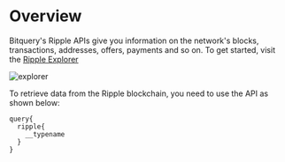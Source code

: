 # Overview

Bitquery's Ripple APIs give you information on the network's blocks, transactions, addresses, offers, payments and so on.
To get started, visit the [Ripple Explorer](https://explorer.bitquery.io/ripple)

![explorer](/img/ide/ripple.png)

To retrieve data from the Ripple blockchain, you need to use the API as shown below:

```
query{
  ripple{
    __typename
  }
}
```